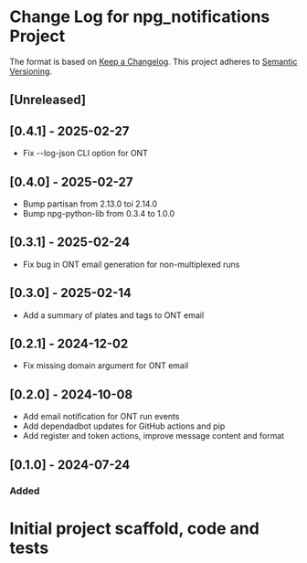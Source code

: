 # Change Log for npg_notifications Project

The format is based on [Keep a Changelog](http://keepachangelog.com/).
This project adheres to [Semantic Versioning](http://semver.org/).

## [Unreleased]

## [0.4.1] - 2025-02-27

- Fix --log-json CLI option for ONT

## [0.4.0] - 2025-02-27

- Bump partisan from 2.13.0 toi 2.14.0
- Bump npg-python-lib from 0.3.4 to 1.0.0

## [0.3.1] - 2025-02-24

- Fix bug in ONT email generation for non-multiplexed runs

## [0.3.0] - 2025-02-14

- Add a summary of plates and tags to ONT email

## [0.2.1] - 2024-12-02

- Fix missing domain argument for ONT email

## [0.2.0] - 2024-10-08

- Add email notification for ONT run events
- Add dependadbot updates for GitHub actions and pip
- Add register and token actions, improve message content and format

## [0.1.0] - 2024-07-24

### Added

# Initial project scaffold, code and tests
